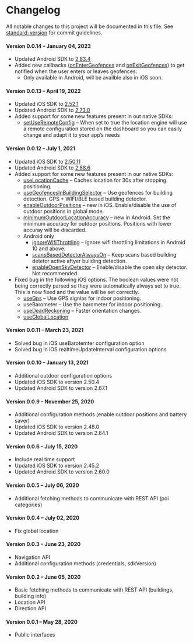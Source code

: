 # Changelog

All notable changes to this project will be documented in this file. See [standard-version](https://github.com/conventional-changelog/standard-version) for commit guidelines.

#### Version 0.0.14 – January 04, 2023 

*   Updated Android SDK to [2.83.4](https://situm.com/docs/01-android-sdk-changelog/)
*   Added new callbacks ([onEnterGeofences](https://github.com/situmtech/situm-react-native-plugin#--onentergeofences) and [onExitGeofences](https://github.com/situmtech/situm-react-native-plugin#--onexitgeofences)) to get notified when the user enters or leaves geofences:
    *   Only available in Android, will be availble also in iOS soon.

#### Version 0.0.13 – April 19, 2022 

*   Updated iOS SDK to [2.52.1](https://situm.com/docs/ios-sdk-changelog/)
*   Updated Android SDK to [2.73.0](https://situm.com/docs/01-android-sdk-changelog/)
*   Added support for some new features present in out native SDKs:
    *   [setUseRemoteConfig](https://situm.com/docs/07-remote-configuration/) – When set to true the location engine will use a remote configuration stored on the dashboard so you can easily change and adapt it to your app’s needs

#### Version 0.0.12 – July 1, 2021 

*   Updated iOS SDK to [2.50.11](https://situm.com/docs/ios-sdk-changelog/)
*   Updated Android SDK to [2.68.6](https://situm.com/docs/01-android-sdk-changelog/)
*   Added support for some new features present in our native SDKs:
    *   [useLocationCache](https://situm.com/docs/04-positioning/#23-toc-title) – Caches location for 30s after stopping positioning.
    *   [useGeofencesInBuildingSelector](https://situm.com/docs/04-positioning/#5-toc-title) – Use geofences for building detection. GPS + WIFI/BLE based building detector.
    *   [enableOutdoorPositions](https://situm.com/docs/04-positioning/#8-toc-title) – new in iOS. Enable/disable the use of outdoor positions in global mode.
    *   [minimumOutdoorLocationAccuracy](https://situm.com/docs/04-positioning/#10-toc-title) – new in Android. Set the minimum accuracy for outdoor positions. Positions with lower accuray will be discarded.
    *   Android only
        *   [ignoreWifiThrottling](https://situm.com/docs/04-positioning/#13-toc-title) – Ignore wifi throttling limitations in Android 10 and above.
        *   [scansBasedDetectorAlwaysOn](https://situm.com/docs/04-positioning/#5-toc-title) – Keep scans based building detetor active aftyer buliding detection.
        *   [enableOpenSkyDetector](https://situm.com/docs/04-positioning/#11-toc-title) – Enable/disable the open sky detector. Not recommended.
*   Fixed bug in the following iOS options. The boolean values were not being correctly parsed so they were automatically always set to true. This is now fixed and the value will be set correctly.
    *   [useGps](https://situm.com/docs/04-positioning/#15-toc-title) – Use GPS signlas for indoor positioning.
    *   useBarometer – Use the barometer for indoor positioning.
    *   [useDeadReckoning](https://situm.com/docs/04-positioning/#18-toc-title) – Faster orientation changes.
    *   [useGlobalLocation](https://situm.com/docs/04-positioning/#3-toc-title)

#### Version 0.0.11 – March 23, 2021 

*   Solved bug in iOS useBarotemter configuration option
*   Solved bug in iOS realtimeUpdateInterval configuration options

#### Version 0.0.10 – January 13, 2021 

*   Additional outdoor configuration options
*   Updated iOS SDK to version 2.50.4
*   Updated Android SDK to version 2.67.1

#### Version 0.0.9 – November 25, 2020 

*   Additional configuration methods (enable outdoor positions and battery saver)
*   Updated iOS SDK to version 2.48.0
*   Updated Android SDK to version 2.64.1

#### Version 0.0.6 – July 15, 2020 

*   Include real time support
*   Updated iOS SDK to version 2.45.2
*   Updated Android SDK to version 2.60.0

#### Version 0.0.5 – July 06, 2020 

*   Additional fetching methods to communicate with REST API (poi categories)

#### Version 0.0.4 – July 02, 2020 

*   Fix global location

#### Version 0.0.3 – June 23, 2020 

*   Navigation API
*   Additional configuration methods (credentials, sdkVersion)

#### Version 0.0.2 – June 05, 2020 

*   Basic fetching methods to communicate with REST API (buildings, building info)
*   Location API
*   Direction API

#### Version 0.0.1 – May 28, 2020 

*   Public interfaces